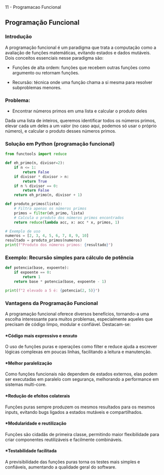 11 - Programacao Funcional

## Programação Funcional

### Introdução
A programação funcional é um paradigma que trata a computação como a avaliação de funções matemáticas, evitando estados e dados mutáveis. Dois conceitos essenciais nesse paradigma são:

- Funções de alta ordem: funções que recebem outras funções como argumento ou retornam funções.

- Recursão: técnica onde uma função chama a si mesma para resolver subproblemas menores.

### Problema:
- Encontrar números primos em uma lista e calcular o produto deles

Dada uma lista de inteiros, queremos identificar todos os números primos, elevar cada um deles a um valor (no caso aqui, podemos só usar o próprio número), e calcular o produto desses números primos.

### Solução em Python (programação funcional)

``` Python
from functools import reduce

def eh_primo(n, divisor=2):
    if n <= 1:
        return False
    if divisor * divisor > n:
        return True
    if n % divisor == 0:
        return False
    return eh_primo(n, divisor + 1)

def produto_primos(lista):
    # Filtra apenas os números primos
    primos = filter(eh_primo, lista)
    # Calcula o produto dos números primos encontrados
    return reduce(lambda acc, x: acc * x, primos, 1)

# Exemplo de uso
numeros = [2, 3, 4, 5, 6, 7, 8, 9, 10]
resultado = produto_primos(numeros)
print(f"Produto dos números primos: {resultado}")
```

### Exemplo: Recursão simples para cálculo de potência

``` Python
def potencia(base, expoente):
    if expoente == 0:
        return 1
    return base * potencia(base, expoente - 1)

print(f"2 elevado a 5 é: {potencia(2, 5)}")
```

### Vantagens da Programação Funcional
A programação funcional oferece diversos benefícios, tornando-a uma escolha interessante para muitos problemas, especialmente aqueles que precisam de código limpo, modular e confiável. Destacam-se:

####  *Código mais expressivo e enxuto
O uso de funções puras e operações como filter e reduce ajuda a escrever lógicas complexas em poucas linhas, facilitando a leitura e manutenção.

####  *Melhor paralelização
Como funções funcionais não dependem de estados externos, elas podem ser executadas em paralelo com segurança, melhorando a performance em sistemas multi-core.

####  *Redução de efeitos colaterais
Funções puras sempre produzem os mesmos resultados para os mesmos inputs, evitando bugs ligados a estados mutáveis e compartilhados.

####  *Modularidade e reutilização
Funções são cidadãs de primeira classe, permitindo maior flexibilidade para criar componentes reutilizáveis e facilmente combináveis.

####  *Testabilidade facilitada
A previsibilidade das funções puras torna os testes mais simples e confiáveis, aumentando a qualidade geral do software.


